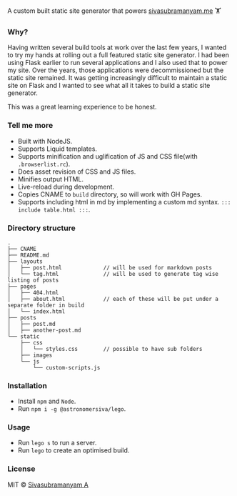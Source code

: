A custom built static site generator that powers [sivasubramanyam.me](https://sivasubramanyam.me) 🏋️‍

### Why?

Having written several build tools at work over the last few years, I wanted to try my hands at
rolling out a full featured static site generator. I had been using Flask earlier to run several
applications and I also used that to power my site. Over the years, those applications were
decommissioned but the static site remained. It was getting increasingly difficult to maintain
a static site on Flask and I wanted to see what all it takes to build a static site generator.

This was a great learning experience to be honest.

### Tell me more

* Built with NodeJS.
* Supports Liquid templates.
* Supports minification and uglification of JS and CSS file(with `.browserlist.rc`).
* Does asset revision of CSS and JS files.
* Minifies output HTML.
* Live-reload during development.
* Copies CNAME to `build` directory, so will work with GH Pages.
* Supports including html in md by implementing a custom md syntax. `::: include table.html :::`.

### Directory structure

```
.
├── CNAME
├── README.md
├── layouts
│   ├── post.html             // will be used for markdown posts
│   └── tag.html              // will be used to generate tag wise listing of posts
├── pages
│   ├── 404.html
│   ├── about.html            // each of these will be put under a separate folder in build
│   └── index.html
├── posts
│   ├── post.md
│   ├── another-post.md
└── static
    ├── css
    │   └── styles.css        // possible to have sub folders
    ├── images
    └── js
        └── custom-scripts.js
```

### Installation

* Install `npm` and `Node`.
* Run `npm i -g @astronomersiva/lego`.

### Usage

* Run `lego s` to run a server.
* Run `lego` to create an optimised build.

### License

MIT © [Sivasubramanyam A](https://sivasubramanyam.me/)

